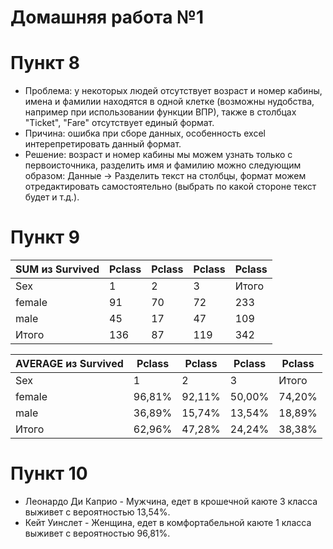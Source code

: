 # Домашняя работа №1
# Пункт 8
+ Проблема: у некоторых людей отсутствует возраст и номер кабины, имена и фамилии находятся в одной клетке (возможны нудобства, например при использовании функции ВПР), также в столбцах "Ticket", "Fare" отсутствует единый формат.
+ Причина: ошибка при сборе данных, особенность excel интерепретировать данный формат.
+ Решение: возраст и номер кабины мы можем узнать только с первоисточника, разделить имя и фамилию можно следующим образом: Данные -> Разделить текст на столбцы, формат можем отредактировать самостоятельно (выбрать по какой стороне текст будет и т.д.).
# Пункт 9
SUM из Survived | Pclass | Pclass | Pclass | Pclass |
--- | --- | --- | --- |--- |
Sex | 1 | 2 | 3 | Итого |
female | 91 |70 | 72| 233 |
male | 45 | 17| 47 | 109 |
Итого | 136 | 87| 119 | 342 |

AVERAGE из Survived | Pclass | Pclass | Pclass | Pclass |
--- | --- | --- | --- |--- |
Sex | 1 | 2 | 3 | Итого |
female | 96,81% |92,11% | 50,00%| 74,20% |
male | 36,89% | 15,74%| 13,54% | 18,89% |
Итого| 62,96% | 47,28%| 24,24% | 38,38% |
# Пункт 10
+ Леонардо Ди Каприо - Мужчина, едет в крошечной каюте 3 класса выживет с вероятностью 13,54%.
+ Кейт Уинслет - Женщина, едет в комфортабельной каюте 1 класса выживет с вероятностью 96,81%.
